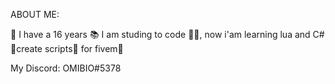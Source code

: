 ABOUT ME:

📅 I have a 16 years 
📚 I am studing to code 🧑‍💻, now i'am learning lua and C# 
💼create scripts📂 for fivem🐌 

My Discord: OMIBIO#5378

